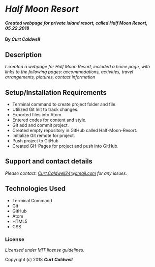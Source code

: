 # _Half Moon Resort_

#### _Created webpage for private island resort, called Half Moon Resort, 05.22.2018_

#### By _**Curt Caldwell**_

## Description

_I created a webpage for Half Moon Resort, included a home page, with links to the following pages: accommodations, activities, travel arrangements, pictures, contact information_

## Setup/Installation Requirements

* Terminal command to create project folder and file.
* Utilized Git Init to track changes.
* Exported files into Atom.
* Entered codes for content and style.
* Git add and commit project.
* Created empty repository in GitHub called Half-Moon-Resort.
* Initialize Git remote for project.
* Push project to GitHub
* Created GH-Pages for project and push into GitHub.  

## Support and contact details

_Please contact: Curt.Caldwell24@gmail.com for any issues._

## Technologies Used

* Terminal Command
* Git
* GitHub
* Atom
* HTML5
* CSS

### License

*Licensed under MIT license guidelines.*

Copyright (c) 2018 **_Curt Caldwell_**
